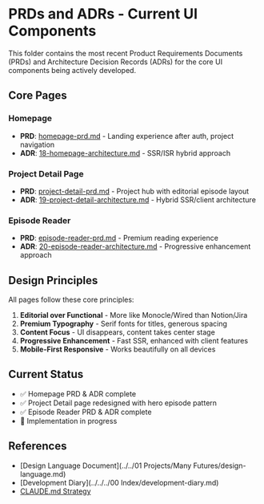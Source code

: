 # PRDs and ADRs - Current UI Components

This folder contains the most recent Product Requirements Documents (PRDs) and Architecture Decision Records (ADRs) for the core UI components being actively developed.

## Core Pages

### Homepage
- **PRD**: [homepage-prd.md](./homepage-prd.md) - Landing experience after auth, project navigation
- **ADR**: [18-homepage-architecture.md](./18-homepage-architecture.md) - SSR/ISR hybrid approach

### Project Detail Page  
- **PRD**: [project-detail-prd.md](./project-detail-prd.md) - Project hub with editorial episode layout
- **ADR**: [19-project-detail-architecture.md](./19-project-detail-architecture.md) - Hybrid SSR/client architecture

### Episode Reader
- **PRD**: [episode-reader-prd.md](./episode-reader-prd.md) - Premium reading experience
- **ADR**: [20-episode-reader-architecture.md](./20-episode-reader-architecture.md) - Progressive enhancement approach

## Design Principles

All pages follow these core principles:
1. **Editorial over Functional** - More like Monocle/Wired than Notion/Jira
2. **Premium Typography** - Serif fonts for titles, generous spacing
3. **Content Focus** - UI disappears, content takes center stage
4. **Progressive Enhancement** - Fast SSR, enhanced with client features
5. **Mobile-First Responsive** - Works beautifully on all devices

## Current Status

- ✅ Homepage PRD & ADR complete
- ✅ Project Detail page redesigned with hero episode pattern
- ✅ Episode Reader PRD & ADR complete
- 🚧 Implementation in progress

## References

- [Design Language Document](../../01 Projects/Many Futures/design-language.md)
- [Development Diary](../../../00 Index/development-diary.md)
- [CLAUDE.md Strategy](../claude-md-strategy.md)